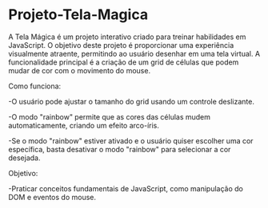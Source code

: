# Projeto-Tela-Magica
A Tela Mágica é um projeto interativo criado para treinar habilidades em JavaScript. O objetivo deste projeto é proporcionar uma experiência visualmente atraente, permitindo ao usuário desenhar em uma tela virtual. A funcionalidade principal é a criação de um grid de células que podem mudar de cor com o movimento do mouse.

Como funciona:

-O usuário pode ajustar o tamanho do grid usando um controle deslizante.

-O modo "rainbow" permite que as cores das células mudem automaticamente, criando um efeito arco-íris.

-Se o modo "rainbow" estiver ativado e o usuário quiser escolher uma cor específica, basta desativar o modo "rainbow" para selecionar a cor desejada.

Objetivo:

-Praticar conceitos fundamentais de JavaScript, como manipulação do DOM e eventos do mouse.

